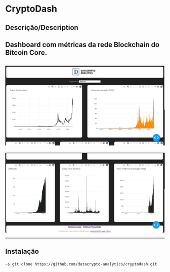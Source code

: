 # CryptoDash

## Descrição/Description


Dashboard com métricas da rede Blockchain do Bitcoin Core.
------
![](assets/dash-ini.png)
------
![](assets/dash-end.png)

------
## Instalação


`~$ git clone https://github.com/datacrypto-analytics/cryptodash.git`

